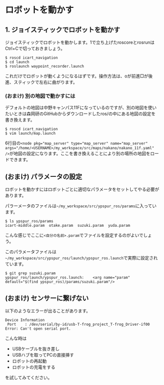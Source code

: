 # ロボットを動かす
## 1. ジョイスティックでロボットを動かす
ジョイスティックでロボットを動かします。1で立ち上げたroscoreとrosrunはCtrl+Cで切っておきましょう。

```
$ roscd icart_navigation
$ cd launch
$ roslaunch waypoint_recorder.launch
```

これだけでロボットが動くようになるはずです。操作方法は、oが前進□が後進、スティックで左右に曲がります。

### (おまけ) 別の地図で動かすには
デフォルトの地図は中野キャンパス11Fになっているのですが、別の地図を使いたいときは森岡研のGitHubからダウンロードしたros/の中にある地図の設定を書き換えます。

```
$ roscd icart_navigation
$ vim launch/map.launch
```

6行目の`<node pkg="map_server" type="map_server" name="map_server" args="/home/<USERNAME>/my_workspace/src/maps/nakano/nakano_11f.yaml" />`が地図の設定になります。ここを書き換えることにより別の場所の地図をロードできます。

## (おまけ) パラメータの設定
ロボットを動かすにはロボットごとに適切なパラメータをセットしてやる必要があります。

パラーメータのファイルは`~/my_workspace/src/ypspur_ros/params`に入っています。

```shell
$ ls ypspur_ros/params
icart-middle.param  otake.param  suzuki.param  yuda.param
```

こんな感じでここに`<自分の名前>.param`でファイルを設定するのがよいでしょう。

このパラメータファイルは`~/my_workspace/src/ypspur_ros/launch/ypspur_ros.launch`で実際に設定されています。

```shell
$ git grep suzuki.param
ypspur_ros/launch/ypspur_ros.launch:    <arg name="param" default="$(find ypspur_ros)/params/suzuki.param"/>
```

## (おまけ) センサーに繋げない
以下のようなエラーが出ることがあります。

```
Device Information
 Port    : /dev/serial/by-id/usb-T-frog_project_T-frog_Driver-if00
Error: Can't open serial port.
```

こんな時は

* USBケーブルを抜き差し
* USBハブを取ってPCの直接挿す
* ロボットの再起動
* ロボットの充電をする

を試してみてください。
